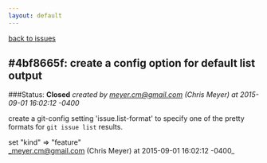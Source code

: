 ```yaml
---
layout: default
---
```

[back to issues](..)

## \#4bf8665f: create a config option for default list output

###Status: **Closed**
_created by meyer.cm@gmail.com (Chris Meyer) at 2015-09-01 16:02:12 -0400_

create a git-config setting 'issue.list-format' to specify one of the pretty
formats for `git issue list` results.

set "kind" => "feature"  
_meyer.cm@gmail.com (Chris Meyer) at 2015-09-01 16:02:12 -0400_
